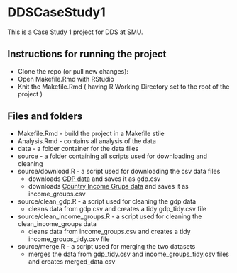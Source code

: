 # DDSCaseStudy1

This is a Case Study 1 project for DDS at SMU.

## Instructions for running the project
* Clone the repo (or pull new changes):<br>
* Open Makefile.Rmd with RStudio
* Knit the Makefile.Rmd ( having R Working Directory set to the root of the project )

## Files and folders
* Makefile.Rmd - build the project in a Makefile stile
* Analysis.Rmd - contains all analysis of the data
* data - a folder container for the data files
* source - a folder containing all scripts used for downloading and cleaning
* source/download.R - a script used for downloading the csv data files
  * downloads [GDP data](https://d396qusza40orc.cloudfront.net/getdata%2Fdata%2FGDP.csv) and saves it as gdp.csv
  * downloads [Country Income Grups data](https://d396qusza40orc.cloudfront.net/getdata%2Fdata%2FEDSTATS_Country.csv) and saves it as income_groups.csv
* source/clean_gdp.R - a script used for cleaning the gdp data
  * cleans data from gdp.csv and creates a tidy gdp_tidy.csv file
* source/clean_income_groups.R - a script used for cleaning the clean_income_groups data
  * cleans data from income_groups.csv and creates a tidy income_groups_tidy.csv file
* source/merge.R - a script used for merging the two datasets
  * merges the data from gdp_tidy.csv and income_groups_tidy.csv files and creates merged_data.csv

